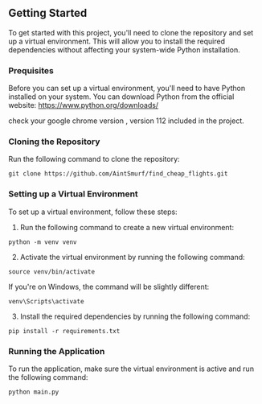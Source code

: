 ## Getting Started
To get started with this project, you'll need to clone the repository and set up a virtual environment. This will allow you to install the required dependencies without affecting your system-wide Python installation.

### Prequisites
Before you can set up a virtual environment, you'll need to have Python installed on your system. You can download Python from the official website: https://www.python.org/downloads/

check your google chrome version , version 112 included in the project.

### Cloning the Repository
Run the following command to clone the repository:
```
git clone https://github.com/AintSmurf/find_cheap_flights.git
```

### Setting up a Virtual Environment
To set up a virtual environment, follow these steps:

1. Run the following command to create a new virtual environment:
```
python -m venv venv
```
2.  Activate the virtual environment by running the following command:
```
source venv/bin/activate
```
If you're on Windows, the command will be slightly different:
```
venv\Scripts\activate
```
3. Install the required dependencies by running the following command:
```
pip install -r requirements.txt
```


### Running the Application
To run the application, make sure the virtual environment is active and run the following command:
```
python main.py
```